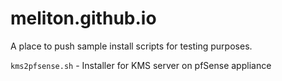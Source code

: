 # meliton.github.io

A place to push sample install scripts for testing purposes. <br>

`kms2pfsense.sh` - Installer for KMS server on pfSense appliance
